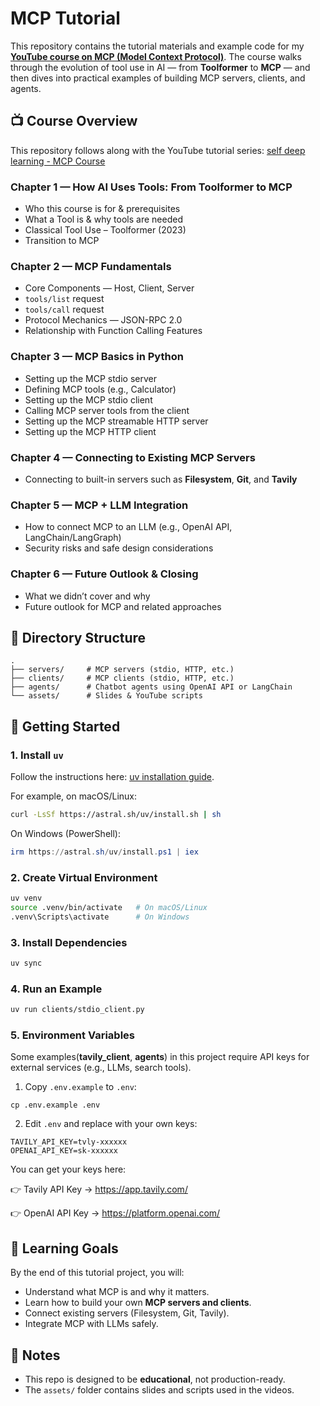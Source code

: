 # MCP Tutorial

This repository contains the tutorial materials and example code for my **[YouTube course on MCP (Model Context Protocol)](https://www.youtube.com/watch?v=A6chBogLD0k&list=PL_-Bd6t4T02_JnGFZ9iPRa8B4kFeowg9m&index=4&ab_channel=selfdeeplearning)**.
The course walks through the evolution of tool use in AI — from **Toolformer** to **MCP** — and then dives into practical examples of building MCP servers, clients, and agents.

## 📺 Course Overview

This repository follows along with the YouTube tutorial series: [self deep learning - MCP Course](https://www.youtube.com/watch?v=A6chBogLD0k&list=PL_-Bd6t4T02_JnGFZ9iPRa8B4kFeowg9m&index=4&ab_channel=selfdeeplearning)

### **Chapter 1 — How AI Uses Tools: From Toolformer to MCP**

* Who this course is for & prerequisites
* What a Tool is & why tools are needed
* Classical Tool Use – Toolformer (2023)
* Transition to MCP

### **Chapter 2 — MCP Fundamentals**

* Core Components — Host, Client, Server
* `tools/list` request
* `tools/call` request
* Protocol Mechanics — JSON-RPC 2.0
* Relationship with Function Calling Features

### **Chapter 3 — MCP Basics in Python**

* Setting up the MCP stdio server
* Defining MCP tools (e.g., Calculator)
* Setting up the MCP stdio client
* Calling MCP server tools from the client
* Setting up the MCP streamable HTTP server
* Setting up the MCP HTTP client

### **Chapter 4 — Connecting to Existing MCP Servers**

* Connecting to built-in servers such as **Filesystem**, **Git**, and **Tavily**

### **Chapter 5 — MCP + LLM Integration**

* How to connect MCP to an LLM (e.g., OpenAI API, LangChain/LangGraph)
* Security risks and safe design considerations

### **Chapter 6 — Future Outlook & Closing**

* What we didn’t cover and why
* Future outlook for MCP and related approaches

## 📂 Directory Structure

```
.
├── servers/     # MCP servers (stdio, HTTP, etc.)
├── clients/     # MCP clients (stdio, HTTP, etc.)
├── agents/      # Chatbot agents using OpenAI API or LangChain
└── assets/      # Slides & YouTube scripts
```


## 🚀 Getting Started

### 1. Install `uv`

Follow the instructions here: [uv installation guide](https://docs.astral.sh/uv/getting-started/installation/).

For example, on macOS/Linux:

```bash
curl -LsSf https://astral.sh/uv/install.sh | sh
```

On Windows (PowerShell):

```powershell
irm https://astral.sh/uv/install.ps1 | iex
```

### 2. Create Virtual Environment

```bash
uv venv
source .venv/bin/activate   # On macOS/Linux
.venv\Scripts\activate      # On Windows
```

### 3. Install Dependencies

```bash
uv sync
```

### 4. Run an Example

```bash
uv run clients/stdio_client.py
```

### 5. Environment Variables

Some examples(**tavily_client**, **agents**) in this project require API keys for external services (e.g., LLMs, search tools).

1. Copy `.env.example` to `.env`:
```
cp .env.example .env
```
2. Edit `.env` and replace with your own keys:
```
TAVILY_API_KEY=tvly-xxxxxx
OPENAI_API_KEY=sk-xxxxxx
```

You can get your keys here:

👉 Tavily API Key → https://app.tavily.com/

👉 OpenAI API Key → https://platform.openai.com/

## 🎯 Learning Goals

By the end of this tutorial project, you will:

* Understand what MCP is and why it matters.
* Learn how to build your own **MCP servers and clients**.
* Connect existing servers (Filesystem, Git, Tavily).
* Integrate MCP with LLMs safely.

## 📌 Notes

* This repo is designed to be **educational**, not production-ready.
* The `assets/` folder contains slides and scripts used in the videos.

